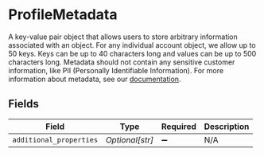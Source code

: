 # ProfileMetadata

A key-value pair object that allows users to store arbitrary information associated with an object.  For any individual account object, we allow up to 50 keys. Keys can be up to 40 characters long and values can be up to 500 characters long.  Metadata should not contain any sensitive customer information, like PII (Personally Identifiable Information). For more information about metadata, see our [documentation](https://help.bolt.com/developers/references/embedded-metadata/).



## Fields

| Field                   | Type                    | Required                | Description             |
| ----------------------- | ----------------------- | ----------------------- | ----------------------- |
| `additional_properties` | *Optional[str]*         | :heavy_minus_sign:      | N/A                     |